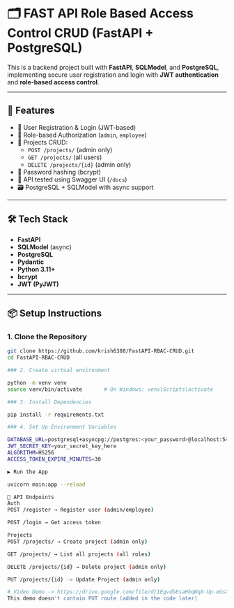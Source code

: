 # 🗂️ FAST API Role Based Access Control CRUD (FastAPI + PostgreSQL)

This is a backend project built with **FastAPI**, **SQLModel**, and **PostgreSQL**, implementing secure user registration and login with **JWT authentication** and **role-based access control**.

---

## 🚀 Features

- 🔐 User Registration & Login (JWT-based)
- 🧾 Role-based Authorization (`admin`, `employee`)
- 🧰 Projects CRUD:
  - `POST /projects/` (admin only)
  - `GET /projects/` (all users)
  - `DELETE /projects/{id}` (admin only)
- 🧼 Password hashing (bcrypt)
- 🧪 API tested using Swagger UI (`/docs`)
- 🗃️ PostgreSQL + SQLModel with async support

---

## 🛠️ Tech Stack

- **FastAPI**
- **SQLModel** (async)
- **PostgreSQL**
- **Pydantic**
- **Python 3.11+**
- **bcrypt**
- **JWT (PyJWT)**

---

## 📦 Setup Instructions

### 1. Clone the Repository

```bash
git clone https://github.com/krish6388/FastAPI-RBAC-CRUD.git
cd FastAPI-RBAC-CRUD

### 2. Create virtual environment

python -m venv venv
source venv/bin/activate       # On Windows: venv\Scripts\activate

### 3. Install Dependencies

pip install -r requirements.txt

### 4. Set Up Environment Variables

DATABASE_URL=postgresql+asyncpg://postgres:<your_password>@localhost:5432/<your_db>
JWT_SECRET_KEY=your_secret_key_here
ALGORITHM=HS256
ACCESS_TOKEN_EXPIRE_MINUTES=30

▶️ Run the App

uvicorn main:app --reload

🧪 API Endpoints
Auth
POST /register → Register user (admin/employee)

POST /login → Get access token

Projects
POST /projects/ → Create project (admin only)

GET /projects/ → List all projects (all roles)

DELETE /projects/{id} → Delete project (admin only)

PUT /projects/{id} -> Update Project (admin only)

# Video Demo -> https://drive.google.com/file/d/1Egvdb8saHbqWqX-Up-eGsXLV3IYTK4OQ/view?usp=sharing
This demo doesn't contain PUT route (added in the code later)
